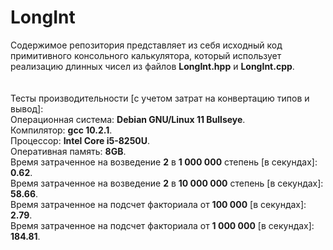 # LongInt
Содержимое репозитория представляет из себя исходный код примитивного консольного калькулятора, который использует реализацию длинных чисел из файлов **LongInt.hpp** и **LongInt.cpp**.<br/><br/><br/>
Тесты производительности [с учетом затрат на конвертацию типов и вывод]:<br/>
Операционная система: **Debian GNU/Linux 11 Bullseye**.<br/>
Компилятор: **gcc 10.2.1**.<br/>
Процессор: **Intel Core i5-8250U**.<br/>
Оперативная память: **8GB**.<br/>
Время затраченное на возведение **2** в **1 000 000** степень [в секундах]: **0.62**.<br/>
Время затраченное на возведение **2** в **10 000 000** степень [в секундах]: **58.66**.<br/>
Время затраченное на подсчет факториала от **100 000** [в секундах]: **2.79**.<br/>
Время затраченное на подсчет факториала от **1 000 000** [в секундах]: **184.81**.